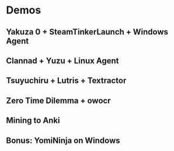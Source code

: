 # Demos

## Yakuza 0 + SteamTinkerLaunch + Windows Agent

## Clannad + Yuzu + Linux Agent

## Tsuyuchiru + Lutris + Textractor

## Zero Time Dilemma + owocr

## Mining to Anki

## Bonus: YomiNinja on Windows
